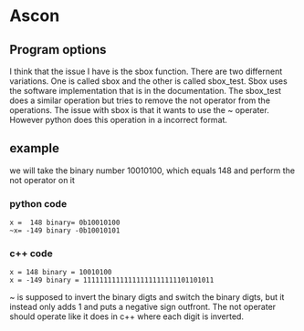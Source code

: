 # Ascon
## Program options
I think that the issue I have is the sbox function. There are two differnent variations. One is called sbox and the other is called sbox_test. Sbox uses the software implementation that is in the documentation. The sbox_test does a similar operation but tries to remove the not operator from the operations. The issue with sbox is that it wants to use the ~ operater. However python does this operation in a incorrect format.
## example
we will take the binary number 10010100, which equals 148 and perform the not operator on it
### python code
```code
x =  148 binary= 0b10010100
~x= -149 binary -0b10010101
```
### c++ code
```code
x = 148 binary = 10010100
x = -149 binary = 11111111111111111111111101101011
```
~ is supposed to invert the binary digts and switch the binary digts, but it instead only adds 1 and puts a negative sign outfront. The not operater should operate like it does in c++ where each digit is inverted. 
